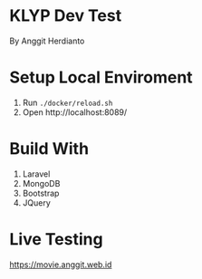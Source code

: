 # KLYP Dev Test
By Anggit Herdianto

# Setup Local Enviroment
1. Run ```./docker/reload.sh```
2. Open http://localhost:8089/

# Build With
1. Laravel
2. MongoDB
3. Bootstrap
4. JQuery
# Live Testing
https://movie.anggit.web.id